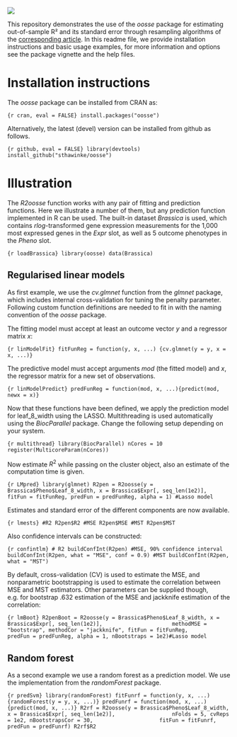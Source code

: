 
[![](https://cranlogs.r-pkg.org/badges/oosse)](https://cran.rstudio.com/web/packages/oosse/index.html)

This repository demonstrates the use of the *oosse* package for
estimating out-of-sample R² and its standard error through resampling
algorithms of the [corresponding
article](https://doi.org/10.1080/00031305.2023.2216252). In this readme
file, we provide installation instructions and basic usage examples, for
more information and options see the package vignette and the help
files.

# Installation instructions

The *oosse* package can be installed from CRAN as:

`{r cran, eval = FALSE} install.packages("oosse")`

Alternatively, the latest (devel) version can be installed from github
as follows.

`{r github, eval = FALSE} library(devtools) install_github("sthawinke/oosse")`

# Illustration

The *R2oosse* function works with any pair of fitting and prediction
functions. Here we illustrate a number of them, but any prediction
function implemented in R can be used. The built-in dataset *Brassica*
is used, which contains *rlog*-transformed gene expression measurements
for the 1,000 most expressed genes in the *Expr* slot, as well as 5
outcome phenotypes in the *Pheno* slot.

`{r loadBrassica} library(oosse) data(Brassica)`

## Regularised linear models

As first example, we use the *cv.glmnet* function from the *glmnet*
package, which includes internal cross-validation for tuning the penalty
parameter. Following custom function definitions are needed to fit in
with the naming convention of the *oosse* package.

The fitting model must accept at least an outcome vector *y* and a
regressor matrix *x*:

`{r linModelFit} fitFunReg = function(y, x, ...) {cv.glmnet(y = y, x = x, ...)}`

The predictive model must accept arguments *mod* (the fitted model) and
*x*, the regressor matrix for a new set of observations.

`{r linModelPredict} predFunReg = function(mod, x, ...){predict(mod, newx = x)}`

Now that these functions have been defined, we apply the prediction
model for leaf_8_width using the LASSO. Multithreading is used
automatically using the *BiocParallel* package. Change the following
setup depending on your system.

`{r multithread} library(BiocParallel) nCores = 10 register(MulticoreParam(nCores))`

Now estimate $R^2$ while passing on the cluster object, also an estimate
of the computation time is given.

`{r LMpred} library(glmnet) R2pen = R2oosse(y = Brassica$Pheno$Leaf_8_width, x = Brassica$Expr[, seq_len(1e2)],                fitFun = fitFunReg, predFun = predFunReg, alpha = 1) #Lasso model`

Estimates and standard error of the different components are now
available.

`{r lmests} #R2 R2pen$R2 #MSE R2pen$MSE #MST R2pen$MST`

Also confidence intervals can be constructed:

`{r confintlm} # R2 buildConfInt(R2pen) #MSE, 90% confidence interval buildConfInt(R2pen, what = "MSE", conf = 0.9) #MST buildConfInt(R2pen, what = "MST")`

By default, cross-validation (CV) is used to estimate the MSE, and
nonparametric bootstrapping is used to estimate the correlation between
MSE and MST estimators. Other parameters can be supplied though,
e.g. for bootstrap .632 estimation of the MSE and jackknife estimation
of the correlation:

`{r lmBoot} R2penBoot = R2oosse(y = Brassica$Pheno$Leaf_8_width, x = Brassica$Expr[, seq_len(1e2)],                      methodMSE = "bootstrap", methodCor = "jackknife", fitFun = fitFunReg,                         predFun = predFunReg, alpha = 1, nBootstraps = 1e2)#Lasso model`

## Random forest

As a second example we use a random forest as a prediction model. We use
the implementation from the *randomForest* package.

`{r predSvm} library(randomForest) fitFunrf = function(y, x, ...){randomForest(y = y, x, ...)} predFunrf = function(mod, x, ...){predict(mod, x, ...)} R2rf = R2oosse(y = Brassica$Pheno$Leaf_8_width, x = Brassica$Expr[, seq_len(1e2)],                  nFolds = 5, cvReps = 1e2, nBootstrapsCor = 30,                     fitFun = fitFunrf, predFun = predFunrf) R2rf$R2`

